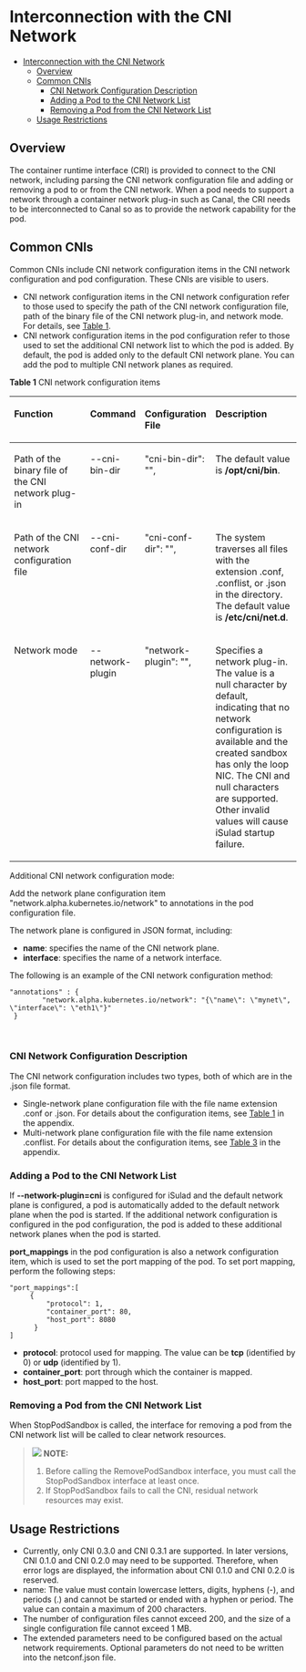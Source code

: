 # Interconnection with the CNI Network

- [Interconnection with the CNI Network](#interconnection-with-the-cni-network)
  - [Overview](#overview)
  - [Common CNIs](#common-cnis)
    - [CNI Network Configuration Description](#cni-network-configuration-description)
    - [Adding a Pod to the CNI Network List](#adding-a-pod-to-the-cni-network-list)
    - [Removing a Pod from the CNI Network List](#removing-a-pod-from-the-cni-network-list)
  - [Usage Restrictions](#usage-restrictions)


## Overview

The container runtime interface \(CRI\) is provided to connect to the CNI network, including parsing the CNI network configuration file and adding or removing a pod to or from the CNI network. When a pod needs to support a network through a container network plug-in such as Canal, the CRI needs to be interconnected to Canal so as to provide the network capability for the pod.

## Common CNIs

Common CNIs include CNI network configuration items in the CNI network configuration and pod configuration. These CNIs are visible to users.

-   CNI network configuration items in the CNI network configuration refer to those used to specify the path of the CNI network configuration file, path of the binary file of the CNI network plug-in, and network mode. For details, see  [Table 1](#en-us_topic_0183259146_table18221919589).
-   CNI network configuration items in the pod configuration refer to those used to set the additional CNI network list to which the pod is added. By default, the pod is added only to the default CNI network plane. You can add the pod to multiple CNI network planes as required.

**Table  1**  CNI network configuration items

<a name="en-us_topic_0183259146_table18221919589"></a>
<table><thead align="left"><tr id="en-us_topic_0183259146_row2225191085"><th class="cellrowborder" valign="top" width="30.826917308269174%" id="mcps1.2.5.1.1"><p id="en-us_topic_0183259146_p1022619489"><a name="en-us_topic_0183259146_p1022619489"></a><a name="en-us_topic_0183259146_p1022619489"></a><strong id="en-us_topic_0183259146_b842352706184423"><a name="en-us_topic_0183259146_b842352706184423"></a><a name="en-us_topic_0183259146_b842352706184423"></a>Function</strong></p>
</th>
<th class="cellrowborder" valign="top" width="16.328367163283673%" id="mcps1.2.5.1.2"><p id="en-us_topic_0183259146_p1022419587"><a name="en-us_topic_0183259146_p1022419587"></a><a name="en-us_topic_0183259146_p1022419587"></a>Command</p>
</th>
<th class="cellrowborder" valign="top" width="17.028297170282972%" id="mcps1.2.5.1.3"><p id="en-us_topic_0183259146_p3226192815"><a name="en-us_topic_0183259146_p3226192815"></a><a name="en-us_topic_0183259146_p3226192815"></a>Configuration File</p>
</th>
<th class="cellrowborder" valign="top" width="35.816418358164185%" id="mcps1.2.5.1.4"><p id="en-us_topic_0183259146_p1689202318912"><a name="en-us_topic_0183259146_p1689202318912"></a><a name="en-us_topic_0183259146_p1689202318912"></a>Description</p>
</th>
</tr>
</thead>
<tbody><tr id="en-us_topic_0183259146_row822131914815"><td class="cellrowborder" valign="top" width="30.826917308269174%" headers="mcps1.2.5.1.1 "><p id="en-us_topic_0183259146_p62201919815"><a name="en-us_topic_0183259146_p62201919815"></a><a name="en-us_topic_0183259146_p62201919815"></a>Path of the binary file of the CNI network plug-in</p>
</td>
<td class="cellrowborder" valign="top" width="16.328367163283673%" headers="mcps1.2.5.1.2 "><p id="en-us_topic_0183259146_p15221919480"><a name="en-us_topic_0183259146_p15221919480"></a><a name="en-us_topic_0183259146_p15221919480"></a>--cni-bin-dir</p>
</td>
<td class="cellrowborder" valign="top" width="17.028297170282972%" headers="mcps1.2.5.1.3 "><p id="en-us_topic_0183259146_p112261910816"><a name="en-us_topic_0183259146_p112261910816"></a><a name="en-us_topic_0183259146_p112261910816"></a>"cni-bin-dir": "",</p>
</td>
<td class="cellrowborder" valign="top" width="35.816418358164185%" headers="mcps1.2.5.1.4 "><p id="en-us_topic_0183259146_p156897237917"><a name="en-us_topic_0183259146_p156897237917"></a><a name="en-us_topic_0183259146_p156897237917"></a>The default value is <strong id="en-us_topic_0183259146_b27602031133415"><a name="en-us_topic_0183259146_b27602031133415"></a><a name="en-us_topic_0183259146_b27602031133415"></a>/opt/cni/bin</strong>.</p>
</td>
</tr>
<tr id="en-us_topic_0183259146_row822719788"><td class="cellrowborder" valign="top" width="30.826917308269174%" headers="mcps1.2.5.1.1 "><p id="en-us_topic_0183259146_p16221519887"><a name="en-us_topic_0183259146_p16221519887"></a><a name="en-us_topic_0183259146_p16221519887"></a>Path of the CNI network configuration file</p>
</td>
<td class="cellrowborder" valign="top" width="16.328367163283673%" headers="mcps1.2.5.1.2 "><p id="en-us_topic_0183259146_p13221191487"><a name="en-us_topic_0183259146_p13221191487"></a><a name="en-us_topic_0183259146_p13221191487"></a>--cni-conf-dir</p>
</td>
<td class="cellrowborder" valign="top" width="17.028297170282972%" headers="mcps1.2.5.1.3 "><p id="en-us_topic_0183259146_p192251917811"><a name="en-us_topic_0183259146_p192251917811"></a><a name="en-us_topic_0183259146_p192251917811"></a>"cni-conf-dir": "",</p>
</td>
<td class="cellrowborder" valign="top" width="35.816418358164185%" headers="mcps1.2.5.1.4 "><p id="en-us_topic_0183259146_p4689023297"><a name="en-us_topic_0183259146_p4689023297"></a><a name="en-us_topic_0183259146_p4689023297"></a>The system traverses all files with the extension .conf, .conflist, or .json in the directory. The default value is <strong id="en-us_topic_0183259146_b837081743516"><a name="en-us_topic_0183259146_b837081743516"></a><a name="en-us_topic_0183259146_b837081743516"></a>/etc/cni/net.d</strong>.</p>
</td>
</tr>
<tr id="en-us_topic_0183259146_row192251915816"><td class="cellrowborder" valign="top" width="30.826917308269174%" headers="mcps1.2.5.1.1 "><p id="en-us_topic_0183259146_p42211193817"><a name="en-us_topic_0183259146_p42211193817"></a><a name="en-us_topic_0183259146_p42211193817"></a>Network mode</p>
</td>
<td class="cellrowborder" valign="top" width="16.328367163283673%" headers="mcps1.2.5.1.2 "><p id="en-us_topic_0183259146_p17221519484"><a name="en-us_topic_0183259146_p17221519484"></a><a name="en-us_topic_0183259146_p17221519484"></a>--network-plugin</p>
</td>
<td class="cellrowborder" valign="top" width="17.028297170282972%" headers="mcps1.2.5.1.3 "><p id="en-us_topic_0183259146_p1122131911812"><a name="en-us_topic_0183259146_p1122131911812"></a><a name="en-us_topic_0183259146_p1122131911812"></a>"network-plugin": "",</p>
</td>
<td class="cellrowborder" valign="top" width="35.816418358164185%" headers="mcps1.2.5.1.4 "><p id="en-us_topic_0183259146_p1268916231694"><a name="en-us_topic_0183259146_p1268916231694"></a><a name="en-us_topic_0183259146_p1268916231694"></a>Specifies a network plug-in. The value is a null character by default, indicating that no network configuration is available and the created sandbox has only the loop NIC. The CNI and null characters are supported. Other invalid values will cause iSulad startup failure.</p>
</td>
</tr>
</tbody>
</table>

Additional CNI network configuration mode:

Add the network plane configuration item "network.alpha.kubernetes.io/network" to annotations in the pod configuration file.

The network plane is configured in JSON format, including:

-   **name**: specifies the name of the CNI network plane.
-   **interface**: specifies the name of a network interface.

The following is an example of the CNI network configuration method:

```
"annotations" : {
        "network.alpha.kubernetes.io/network": "{\"name\": \"mynet\", \"interface\": \"eth1\"}"
 }
```

  


### CNI Network Configuration Description

The CNI network configuration includes two types, both of which are in the .json file format.

-   Single-network plane configuration file with the file name extension .conf or .json. For details about the configuration items, see  [Table 1](#cni-parameters.md#en-us_topic_0184347952_table425023335913)  in the appendix.
-   Multi-network plane configuration file with the file name extension .conflist. For details about the configuration items, see  [Table 3](#cni-parameters.md#en-us_topic_0184347952_table657910563105)  in the appendix.

### Adding a Pod to the CNI Network List

If  **--network-plugin=cni**  is configured for iSulad and the default network plane is configured, a pod is automatically added to the default network plane when the pod is started. If the additional network configuration is configured in the pod configuration, the pod is added to these additional network planes when the pod is started.

**port\_mappings**  in the pod configuration is also a network configuration item, which is used to set the port mapping of the pod. To set port mapping, perform the following steps:

```
"port_mappings":[
     { 
         "protocol": 1,
         "container_port": 80,
         "host_port": 8080
      }
]
```

-   **protocol**: protocol used for mapping. The value can be  **tcp**  \(identified by 0\) or  **udp**  \(identified by 1\).
-   **container\_port**: port through which the container is mapped.
-   **host\_port**: port mapped to the host.

### Removing a Pod from the CNI Network List

When StopPodSandbox is called, the interface for removing a pod from the CNI network list will be called to clear network resources.

>![](./public_sys-resources/icon-note.gif) **NOTE:**   
>1. Before calling the RemovePodSandbox interface, you must call the StopPodSandbox interface at least once.  
>2. If StopPodSandbox fails to call the CNI, residual network resources may exist.  

## Usage Restrictions

-   Currently, only CNI 0.3.0 and CNI 0.3.1 are supported. In later versions, CNI 0.1.0 and CNI 0.2.0 may need to be supported. Therefore, when error logs are displayed, the information about CNI 0.1.0 and CNI 0.2.0 is reserved.
-   name: The value must contain lowercase letters, digits, hyphens \(-\), and periods \(.\) and cannot be started or ended with a hyphen or period. The value can contain a maximum of 200 characters.
-   The number of configuration files cannot exceed 200, and the size of a single configuration file cannot exceed 1 MB.
-   The extended parameters need to be configured based on the actual network requirements. Optional parameters do not need to be written into the netconf.json file.

